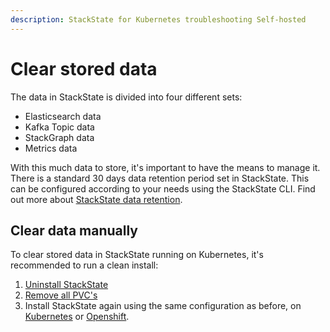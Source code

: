 ```yaml
---
description: StackState for Kubernetes troubleshooting Self-hosted
---
```


# Clear stored data

The data in StackState is divided into four different sets:

* Elasticsearch data
* Kafka Topic data
* StackGraph data
* Metrics data

With this much data to store, it's important to have the means to manage it. There is a standard 30 days data retention period set in StackState. This can be configured according to your needs using the StackState CLI. Find out more about [StackState data retention](data_retention.md).

## Clear data manually

To clear stored data in StackState running on Kubernetes, it's recommended to run a clean install:

1. [Uninstall StackState](../install-stackstate/kubernetes_openshift/uninstall.md#un-install-the-helm-chart)
2. [Remove all PVC's](../install-stackstate/kubernetes_openshift/uninstall.md#remove-remaining-resources)
3. Install StackState again using the same configuration as before, on [Kubernetes](../install-stackstate/kubernetes_openshift/kubernetes_install.md#deploy-stackstate-with-helm) or [Openshift](../install-stackstate/kubernetes_openshift/openshift_install.md#deploy-stackstate-with-helm). 
